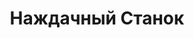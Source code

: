 ---
id: '26'
title: Наждачный Станок
description: Залог 1000 рублей
price: '200'
order: 26
default_thumbnail_image: images/IMG_20210204_145127.jpg
default_original_image: images/IMG_20210204_145127_sm.jpg
category: content/category/04shlif.md
featured: true
layout: product
---